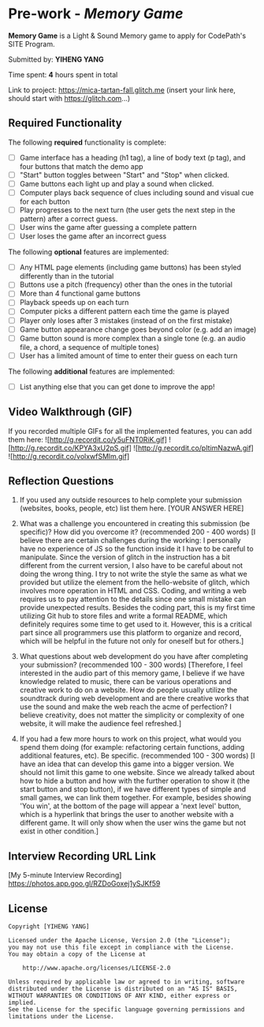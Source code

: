# Pre-work - *Memory Game*

**Memory Game** is a Light & Sound Memory game to apply for CodePath's SITE Program. 

Submitted by: **YIHENG YANG**

Time spent: **4** hours spent in total

Link to project: https://mica-tartan-fall.glitch.me (insert your link here, should start with https://glitch.com...)

## Required Functionality

The following **required** functionality is complete:

* [ ] Game interface has a heading (h1 tag), a line of body text (p tag), and four buttons that match the demo app
* [ ] "Start" button toggles between "Start" and "Stop" when clicked. 
* [ ] Game buttons each light up and play a sound when clicked. 
* [ ] Computer plays back sequence of clues including sound and visual cue for each button
* [ ] Play progresses to the next turn (the user gets the next step in the pattern) after a correct guess. 
* [ ] User wins the game after guessing a complete pattern
* [ ] User loses the game after an incorrect guess

The following **optional** features are implemented:

* [ ] Any HTML page elements (including game buttons) has been styled differently than in the tutorial
* [ ] Buttons use a pitch (frequency) other than the ones in the tutorial
* [ ] More than 4 functional game buttons
* [ ] Playback speeds up on each turn
* [ ] Computer picks a different pattern each time the game is played
* [ ] Player only loses after 3 mistakes (instead of on the first mistake)
* [ ] Game button appearance change goes beyond color (e.g. add an image)
* [ ] Game button sound is more complex than a single tone (e.g. an audio file, a chord, a sequence of multiple tones)
* [ ] User has a limited amount of time to enter their guess on each turn

The following **additional** features are implemented:

- [ ] List anything else that you can get done to improve the app!

## Video Walkthrough (GIF)

If you recorded multiple GIFs for all the implemented features, you can add them here:
![http://g.recordit.co/y5uFNT0RiK.gif]
![http://g.recordit.co/KPYA3xU2pS.gif]
![http://g.recordit.co/pItimNazwA.gif]
![http://g.recordit.co/volxwfSMlm.gif]

## Reflection Questions
1. If you used any outside resources to help complete your submission (websites, books, people, etc) list them here. 
[YOUR ANSWER HERE]

2. What was a challenge you encountered in creating this submission (be specific)? How did you overcome it? (recommended 200 - 400 words) 
[I believe there are certain challenges during the working: I personally have no experience of JS so the function inside it I have to be careful to manipulate. Since the version of glitch in the instruction has a bit different from the current version, I also have to be careful about not doing the wrong thing. I try to not write the style the same as what we provided but utilize the element from the hello-website of glitch, which involves more operation in HTML and CSS. Coding, and writing a web requires us to pay attention to the details since one small mistake can provide unexpected results.
Besides the coding part, this is my first time utilizing Git hub to store files and write a formal README, which definitely requires some time to get used to it. However, this is a critical part since all programmers use this platform to organize and record, which will be helpful in the future not only for oneself but for others.]

3. What questions about web development do you have after completing your submission? (recommended 100 - 300 words) 
[Therefore, I feel interested in the audio part of this memory game, I believe if we have knowledge related to music, there can be various operations and creative work to do on a website. How do people usually utilize the soundtrack during web development and are there creative works that use the sound and make the web reach the acme of perfection? I believe creativity, does not matter the simplicity or complexity of one website, it will make the audience feel refreshed.]

4. If you had a few more hours to work on this project, what would you spend them doing (for example: refactoring certain functions, adding additional features, etc). Be specific. (recommended 100 - 300 words) 
[I have an idea that can develop this game into a bigger version. We should not limit this game to one website. Since we already talked about how to hide a button and how with the further operation to show it (the start button and stop button), if we have different types of simple and small games, we can link them together. For example, besides showing 'You win', at the bottom of the page will appear a 'next level' button, which is a hyperlink that brings the user to another website with a different game. It will only show when the user wins the game but not exist in other condition.]



## Interview Recording URL Link

[My 5-minute Interview Recording] https://photos.app.goo.gl/RZDoGoxej1ySJKf59


## License

    Copyright [YIHENG YANG]

    Licensed under the Apache License, Version 2.0 (the "License");
    you may not use this file except in compliance with the License.
    You may obtain a copy of the License at

        http://www.apache.org/licenses/LICENSE-2.0

    Unless required by applicable law or agreed to in writing, software
    distributed under the License is distributed on an "AS IS" BASIS,
    WITHOUT WARRANTIES OR CONDITIONS OF ANY KIND, either express or implied.
    See the License for the specific language governing permissions and
    limitations under the License.
    
    
    
    
    
    
    
    
    
    
  
